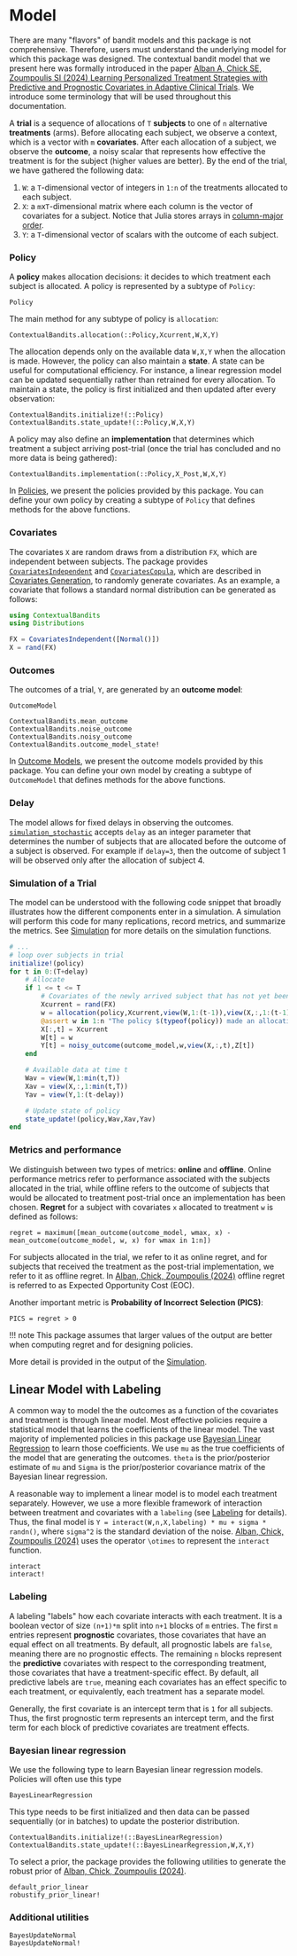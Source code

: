 Model
=====

There are many "flavors" of bandit models and this package is not comprehensive. Therefore, users must understand the underlying model for which this package was designed. The contextual bandit model that we present here was formally introduced in the paper [Alban A, Chick SE, Zoumpoulis SI (2024) Learning Personalized Treatment Strategies with Predictive and Prognostic Covariates in Adaptive Clinical Trials](https://papers.ssrn.com/sol3/papers.cfm?abstract_id=4160045). 
We introduce some terminology that will be used throughout this documentation. 

A **trial** is a sequence of allocations of `T` **subjects** to one of `n` alternative **treatments** (arms). Before allocating each subject, we observe a context, which is a vector with `m` **covariates**. After each allocation of a subject, we observe the **outcome**, a noisy scalar that represents how effective the treatment is for the subject (higher values are better). By the end of the trial, we have gathered the following data:
1. `W`: a `T`-dimensional vector of integers in `1:n` of the treatments allocated to each subject.
2. `X`: a `m`x`T`-dimensional matrix where each column is the vector of covariates for a subject. Notice that Julia stores arrays in [column-major order](https://docs.julialang.org/en/v1/manual/performance-tips/#man-performance-column-major).
3. `Y`: a `T`-dimensional vector of scalars with the outcome of each subject.


### Policy
A **policy** makes allocation decisions: it decides to which treatment each subject is allocated. A policy is represented by a subtype of `Policy`:
```@docs
Policy
```
The main method for any subtype of policy is `allocation`:
```@docs
ContextualBandits.allocation(::Policy,Xcurrent,W,X,Y)
```

The allocation depends only on the available data `W,X,Y` when the allocation is made. However, the policy can also maintain a **state**. A state can be useful for computational efficiency. For instance, a linear regression model can be updated sequentially rather than retrained for every allocation. To maintain a state, the policy is first initialized and then updated after every observation:
```@docs
ContextualBandits.initialize!(::Policy)
ContextualBandits.state_update!(::Policy,W,X,Y)
```

A policy may also define an **implementation** that determines which treatment a subject arriving post-trial (once the trial has concluded and no more data is being gathered):

```@docs
ContextualBandits.implementation(::Policy,X_Post,W,X,Y)
```

In [Policies](@ref), we present the policies provided by this package. You can define your own policy by creating a subtype of `Policy` that defines methods for the above functions.

### Covariates
The covariates `X` are random draws from a distribution `FX`, which are independent between subjects. The package provides [`CovariatesIndependent`](@ref) and [`CovariatesCopula`](@ref), which are described in [Covariates Generation](@ref), to randomly generate covariates. As an example, a covariate that follows a standard normal distribution can be generated as follows:

```julia
using ContextualBandits
using Distributions

FX = CovariatesIndependent([Normal()])
X = rand(FX)
```

### Outcomes
The outcomes of a trial, `Y`, are generated by an **outcome model**:

```@docs
OutcomeModel
```

```@docs
ContextualBandits.mean_outcome
ContextualBandits.noise_outcome
ContextualBandits.noisy_outcome
ContextualBandits.outcome_model_state!
```

In [Outcome Models](@ref), we present the outcome models provided by this package. You can define your own model by creating a subtype of `OutcomeModel` that defines methods for the above functions.

### Delay

The model allows for fixed delays in observing the outcomes. [`simulation_stochastic`](@ref) accepts `delay` as an integer parameter that determines the number of subjects that are allocated before the outcome of a subject is observed. For example if `delay=3`, then the outcome of subject 1 will be observed only after the allocation of subject 4.

### Simulation of a Trial

The model can be understood with the following code snippet that broadly illustrates how the different components enter in a simulation. A simulation will perform this code for many replications, record metrics, and summarize the metrics. See [Simulation](@ref) for more details on the simulation functions.

```julia
# ...
# loop over subjects in trial
initialize!(policy)
for t in 0:(T+delay)
    # Allocate
    if 1 <= t <= T
        # Covariates of the newly arrived subject that has not yet been treated
        Xcurrent = rand(FX)
        w = allocation(policy,Xcurrent,view(W,1:(t-1)),view(X,:,1:(t-1)),view(Y,1:(t-delay-1)),rng)
        @assert w in 1:n "The policy $(typeof(policy)) made an allocation outside the range 1-$n"
        X[:,t] = Xcurrent
        W[t] = w
        Y[t] = noisy_outcome(outcome_model,w,view(X,:,t),Z[t])
    end

    # Available data at time t
    Wav = view(W,1:min(t,T))
    Xav = view(X,:,1:min(t,T))
    Yav = view(Y,1:(t-delay))

    # Update state of policy
    state_update!(policy,Wav,Xav,Yav)
end
```

### Metrics and performance
We distinguish between two types of metrics: **online** and **offline**. Online performance metrics refer to performance associated with the subjects allocated in the trial, while offline refers to the outcome of subjects that would be allocated to treatment post-trial once an implementation has been chosen. **Regret** for a subject with covariates `x` allocated to treatment `w` is defined as follows:
```
regret = maximum([mean_outcome(outcome_model, wmax, x) - mean_outcome(outcome_model, w, x) for wmax in 1:n])
```
For subjects allocated in the trial, we refer to it as online regret, and for subjects that received the treatment as the post-trial implementation, we refer to it as offline regret. In [Alban, Chick, Zoumpoulis (2024)](https://papers.ssrn.com/sol3/papers.cfm?abstract_id=4160045) offline regret is referred to as Expected Opportunity Cost (EOC).

Another important metric is **Probability of Incorrect Selection (PICS)**:
```
PICS = regret > 0
```
!!! note
    This package assumes that larger values of the output are better when computing
    regret and for designing policies.

More detail is provided in the output of the [Simulation](@ref).

## Linear Model with Labeling
A common way to model the the outcomes as a function of the covariates and treatment is through linear model. Most effective policies require a statistical model that learns the coefficients of the linear model. The vast majority of implemented policies in this package use [Bayesian Linear Regression](https://en.wikipedia.org/wiki/Bayesian_linear_regression) to learn those coefficients. We use `mu` as the true coefficients of the model that are generating the outcomes. `theta` is the prior/posterior estimate of `mu` and `Sigma` is the prior/posterior covariance matrix of the Bayesian linear regression.

A reasonable way to implement a linear model is to model each treatment separately. However, we use a more flexible framework of interaction between treatment and covariates with a `labeling` (see [Labeling](@ref) for details). Thus, the final model is `Y = interact(W,n,X,labeling) * mu + sigma * randn()`, where `sigma^2` is the standard deviation of the noise. [Alban, Chick, Zoumpoulis (2024)](https://papers.ssrn.com/sol3/papers.cfm?abstract_id=4160045) uses the operator ``\otimes`` to represent the `interact` function.
 
```@docs
interact
interact!
```

### Labeling

A labeling "labels" how each covariate interacts with each treatment. It is a boolean vector of size `(n+1)*m` split into `n+1` blocks of `m` entries. The first `m` entries represent **prognostic** covariates, those covariates that have an equal effect on all treatments. By default, all prognostic labels are `false`, meaning there are no prognostic effects. The remaining `n` blocks represent the **predictive** covariates with respect to the corresponding treatment, those covariates that have a treatment-specific effect. By default, all predictive labels are `true`, meaning each covariates has an effect specific to each treatment, or equivalently, each treatment has a separate model.

Generally, the first covariate is an intercept term that is `1` for all subjects. Thus, the first prognostic term represents an intercept term, and the first term for each block of predictive covariates are treatment effects.

### Bayesian linear regression
We use the following type to learn Bayesian linear regression models. Policies
will often use this type
```@docs
BayesLinearRegression
```

This type needs to be first initialized and then data can be passed sequentially (or in batches) to update the posterior distribution.
```@docs
ContextualBandits.initialize!(::BayesLinearRegression)
ContextualBandits.state_update!(::BayesLinearRegression,W,X,Y)
```

To select a prior, the package provides the following utilities to generate the robust prior of [Alban, Chick, Zoumpoulis (2024)](https://papers.ssrn.com/sol3/papers.cfm?abstract_id=4160045).

```@docs
default_prior_linear
robustify_prior_linear!
```

### Additional utilities
```@docs
BayesUpdateNormal
BayesUpdateNormal!
```
